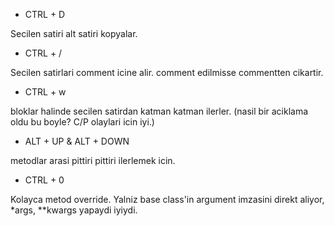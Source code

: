 - CTRL + D

Secilen satiri alt satiri kopyalar.

- CTRL + /

Secilen satirlari comment icine alir. comment edilmisse commentten cikartir.

- CTRL + w

bloklar halinde secilen satirdan katman katman ilerler. (nasil bir aciklama oldu bu boyle? C/P olaylari icin iyi.)

- ALT + UP & ALT + DOWN

metodlar arasi pittiri pittiri ilerlemek icin.

- CTRL + 0

Kolayca metod override. Yalniz base class'in argument imzasini direkt aliyor, *args, **kwargs yapaydi iyiydi.

